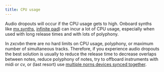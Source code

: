 ```yaml
---
title: CPU usage 
---
```


Audio dropouts will occur if the CPU usage gets to high. Onboard synths like [mx.synths](#mx-synths), [infinite pad](#infinite-pad)) can incur a lot of CPU usage, especially when used with long release times and with lots of polyphony. 


In *zxcvbn* there are no hard limits on CPU usage, polyphony, or maximum number of simultaneous tracks. Therefore, if you experience audio dropouts the best solution is usually to reduce the release time to decrease overlaps between notes, reduce polyphony of notes, try to offboard instruments with midi or cv, or (last resort) use [multiple norns devices synced together](#syncing-multiple-norns).
